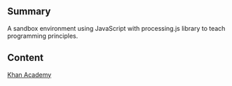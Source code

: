 ## Summary

 A sandbox environment using JavaScript with processing.js
library to teach programming principles. 

## Content

[Khan Academy](http://khanacademy.org/cs)
